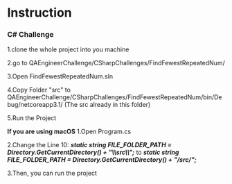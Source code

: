 # Instruction 

### C# Challenge

1.clone the whole project into you machine

2.go to QAEngineerChallenge/CSharpChallenges/FindFewestRepeatedNum/

3.Open FindFewestRepeatedNum.sln

4.Copy Folder "src" to QAEngineerChallenge/CSharpChallenges/FindFewestRepeatedNum/bin/Debug/netcoreapp3.1/ (The src already in this folder)

5.Run the Project

****If you are using macOS****
1.Open Program.cs

2.Change the Line 10:
  ***static string FILE_FOLDER_PATH = Directory.GetCurrentDirectory() + "\\\src\\\\";*** 
  to
  ***static string FILE_FOLDER_PATH = Directory.GetCurrentDirectory() + "/src/";***

3.Then, you can run the project
